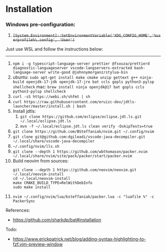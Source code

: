 # Installation

### Windows pre-configuration:

1. ~~`[System.Environment]::SetEnvironmentVariable('XDG_CONFIG_HOME','%userprofile%\.config', 'User')`~~

Just use WSL and follow the instructions below:

--------------------------------

1. `npm i -g typescript-language-server prettier @fsouza/prettierd diagnostic-languageserver vscode-langservers-extracted bash-language-server write-good @johnnymorganz/stylua-bin`
1. ubuntu: `sudo apt-get install make cmake unzip gettext g++ ninja-build openjdk-17-jdk openjdk-17-jre bat ccls gopls python3-pylsp shellcheck` mac: `brew install ninja openjdk@17 bat gopls ccls python3-pylsp shellcheck`
1. `curl -sS https://webi.sh/shfmt | sh`
1. `curl https://raw.githubusercontent.com/eruizc-dev/jdtls-launcher/master/install.sh | bash`
1. Install jdtls:
    1. `git clone https://github.com/eclipse/eclipse.jdt.ls.git ~/.local/eclipse.jdt.ls`
    1. `mvn -f ~/.local/eclipse.jdt.ls clean verify -DskipTests=true`
1. `git clone https://github.com/BSteffaniak/nvim.git ~/.config/nvim`
1. `git clone git@github.com:dgileadi/vscode-java-decompiler.git ~/.local/share/vscode-java-decompiler`
1. `~/.config/nvim/lls.sh`
1. `git clone --depth 1 https://github.com/wbthomason/packer.nvim ~/.local/share/nvim/site/pack/packer/start/packer.nvim`
1. Build neovim from sources:
   ```
   git clone --depth 1 https://github.com/neovim/neovim.git ~/.local/neovim-install
   cd ~/.local/neovim-install
   make CMAKE_BUILD_TYPE=RelWithDebInfo
   sudo make install
   ```
1. `nvim ~/.config/nvim/lua/bsteffaniak/packer.lua -c "luafile %" -c PackerSync`

References:

 * https://github.com/sharkdp/bat#installation

Todo:

 * https://www.erickpatrick.net/blog/adding-syntax-highlighting-to-fzf.vim-preview-window
